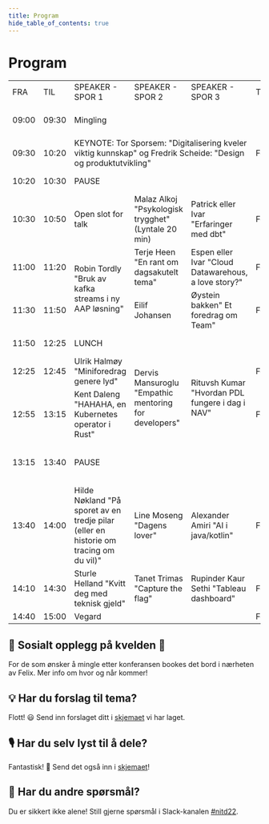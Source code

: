 ```yaml
---
title: Program
hide_table_of_contents: true
---
```


# Program

<table>
    <tr>
        <td>FRA</td>
        <td>TIL</td>
        <td>SPEAKER - SPOR 1</td>
        <td>SPEAKER - SPOR 2</td>
        <td>SPEAKER - SPOR 3</td>
        <td>TEMA</td>
        <td>KOMMENTAR</td>
    </tr>
    <tr>
        <td>09:00</td>
        <td>09:30</td>
        <td colspan=4>Mingling</td>
        <td>1. servering - kaffe, te, bakevarer</td>
    </tr>
    <tr>
        <td>09:30</td>
        <td>10:20</td>
        <td colspan=3>KEYNOTE: Tor Sporsem: "Digitalisering kveler viktig kunnskap" og Fredrik Scheide: "Design og produktutvikling"</td>
        <td>Foredrag</td>
        <td></td>
    </tr>
    <tr>
        <td>10:20</td>
        <td>10:30</td>
        <td colspan=4>PAUSE</td>
        <td>10 minutter pause</td>
    </tr>
    <tr>
        <td>10:30</td>
        <td>10:50</td>
        <td>Open slot for talk</td>
        <td>Malaz Alkoj "Psykologisk trygghet" (Lyntale 20 min)</td>
        <td>Patrick eller Ivar "Erfaringer med dbt"</td>
        <td>Foredrag</td>
        <td></td>
    </tr>
    <tr>
        <td>11:00</td>
        <td>11:20</td>
        <td rowspan=2>Robin Tordly "Bruk av kafka streams i ny AAP løsning"</td>
        <td>Terje Heen "En rant om dagsakutelt tema"</td>
        <td>Espen eller Ivar "Cloud Datawarehous, a love story?"</td>
        <td>Foredrag</td>
        <td></td>
    </tr>
    <tr>
        <td>11:30</td>
        <td>11:50</td>
        <td>Eilif Johansen</td>
        <td>Øystein bakken" Et foredrag om Team"</td>
        <td>Foredrag</td>
        <td></td>
    </tr>
    <tr>
        <td>11:50</td>
        <td>12:25</td>
        <td colspan=4>LUNCH</td>
        <td>2. servering - lunch</td>
    </tr>
    <tr>
        <td>12:25</td>
        <td>12:45</td>
        <td>Ulrik Halmøy "Miniforedrag genere lyd"</td>
        <td rowspan=2>Dervis Mansuroglu "Empathic mentoring for developers"</td>
        <td rowspan=2>Rituvsh Kumar "Hvordan PDL fungere i dag i NAV"</td>
        <td>Foredrag</td>
        <td></td>
    </tr>
    <tr>
        <td>12:55</td>
        <td>13:15</td>
        <td>Kent Daleng "HAHAHA, en Kubernetes operator i Rust"</td>
        <td>Foredrag</td>
        <td></td>
    </tr>
    <tr>
        <td>13:15</td>
        <td>13:40</td>
        <td colspan=4>PAUSE</td>
        <td>3. servering - Dessert, kos, kaker etc</td>
    </tr>
    <tr>
        <td>13:40</td>
        <td>14:00</td>
        <td>Hilde Nøkland "På sporet av en tredje pilar (eller en historie om tracing om du vil)"</td>
        <td>Line Moseng "Dagens lover"</td>
        <td>Alexander Amiri "AI i java/kotlin"</td>
        <td>Foredrag</td>
        <td></td>
    </tr>
    <tr>
        <td>14:10</td>
        <td>14:30</td>
        <td>Sturle Helland "Kvitt deg med teknisk gjeld"</td>
        <td>Tanet Trimas "Capture the flag"</td>
        <td>Rupinder Kaur Sethi "Tableau dashboard"</td>
        <td>Foredrag</td>
        <td></td>
    </tr>
    <tr>
        <td>14:40</td>
        <td>15:00</td>
        <td colspan=3>Vegard</td>
        <td>Foredrag</td>
        <td>Slutt keynote</td>
    </tr>
</table>

## 🍻 Sosialt opplegg på kvelden 🍻
For de som ønsker å mingle etter konferansen bookes det bord i nærheten av Felix. Mer info om hvor og når kommer!

## 💡 Har du forslag til tema? 

Flott! 😃 Send inn forslaget ditt i [skjemaet](https://forms.office.com/Pages/ResponsePage.aspx?id=NGU2YsMeYkmIaZtVNSedCyKMKHMBvzVPtRUZDMBRSnxUQzVXMTE2NFlFN0ZDMDlER0NRNzNNSDZKWi4u) vi har laget.

## 🎙 Har du selv lyst til å dele?

Fantastisk! 🤩 Send det også inn i [skjemaet](https://forms.office.com/Pages/ResponsePage.aspx?id=NGU2YsMeYkmIaZtVNSedCyKMKHMBvzVPtRUZDMBRSnxUQzVXMTE2NFlFN0ZDMDlER0NRNzNNSDZKWi4u)!

## 🤔 Har du andre spørsmål?

Du er sikkert ikke alene! Still gjerne spørsmål i Slack-kanalen [#nitd22](https://nav-it.slack.com/archives/C03A11UFPK5).
